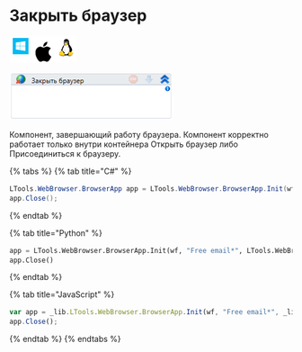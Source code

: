 # Закрыть браузер

![](<../../../.gitbook/assets/image (100) (1) (1) (1) (1) (1) (23).png>)

![](<../../../.gitbook/assets/image (377).png>)

Компонент, завершающий работу браузера. Компонент корректно работает только внутри контейнера Открыть браузер либо Присоединиться к браузеру.

{% tabs %}
{% tab title="C#" %}
```csharp
LTools.WebBrowser.BrowserApp app = LTools.WebBrowser.BrowserApp.Init(wf, "Free email*", LTools.WebBrowser.Model.BrowserTypes_Short.IE);
app.Close();
```
{% endtab %}

{% tab title="Python" %}
```python
app = LTools.WebBrowser.BrowserApp.Init(wf, "Free email*", LTools.WebBrowser.Model.BrowserTypes_Short.IE)
app.Close()
```
{% endtab %}

{% tab title="JavaScript" %}
```javascript
var app = _lib.LTools.WebBrowser.BrowserApp.Init(wf, "Free email*", _lib.LTools.WebBrowser.Model.BrowserTypes_Short.IE);
app.Close();
```
{% endtab %}
{% endtabs %}
